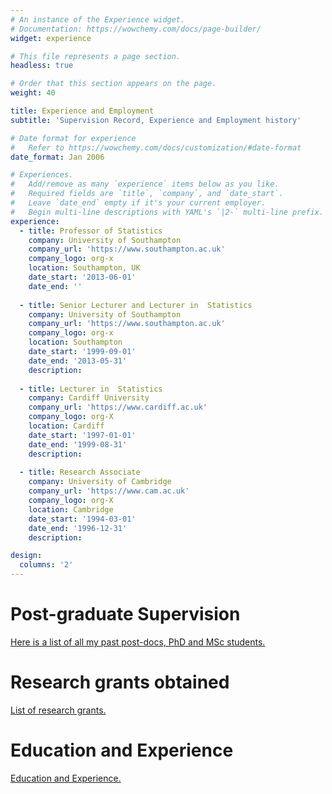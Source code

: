 ```yaml
---
# An instance of the Experience widget.
# Documentation: https://wowchemy.com/docs/page-builder/
widget: experience

# This file represents a page section.
headless: true

# Order that this section appears on the page.
weight: 40

title: Experience and Employment 
subtitle: 'Supervision Record, Experience and Employment history'

# Date format for experience
#   Refer to https://wowchemy.com/docs/customization/#date-format
date_format: Jan 2006

# Experiences.
#   Add/remove as many `experience` items below as you like.
#   Required fields are `title`, `company`, and `date_start`.
#   Leave `date_end` empty if it's your current employer.
#   Begin multi-line descriptions with YAML's `|2-` multi-line prefix.
experience:
  - title: Professor of Statistics
    company: University of Southampton
    company_url: 'https://www.southampton.ac.uk'
    company_logo: org-x
    location: Southampton, UK
    date_start: '2013-06-01'
    date_end: ''
    
  - title: Senior Lecturer and Lecturer in  Statistics
    company: University of Southampton
    company_url: 'https://www.southampton.ac.uk'
    company_logo: org-x
    location: Southampton
    date_start: '1999-09-01'
    date_end: '2013-05-31'
    description:      
    
  - title: Lecturer in  Statistics
    company: Cardiff University
    company_url: 'https://www.cardiff.ac.uk'
    company_logo: org-X
    location: Cardiff
    date_start: '1997-01-01'
    date_end: '1999-08-31'
    description: 
    
  - title: Research Associate
    company: University of Cambridge
    company_url: 'https://www.cam.ac.uk'
    company_logo: org-X
    location: Cambridge
    date_start: '1994-03-01'
    date_end: '1996-12-31'
    description: 

design:
  columns: '2'
---
```


<h1> Post-graduate Supervision </h1> 
<a href="phdstudents.html"> Here is a list of all my past post-docs, PhD and MSc students.  </a> 

<h1> Research grants obtained </h1> 
<a href="grants.html"> List of research grants. </a> 

<h1> Education and Experience </h1> 

<a href="education.html"> Education and Experience. </a> 
